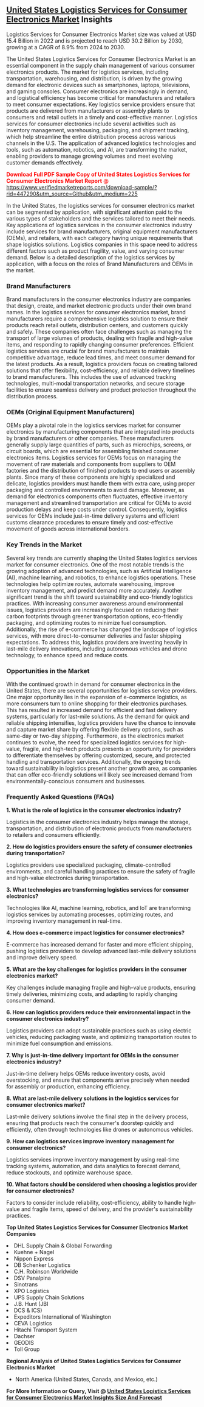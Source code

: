 <h2><a href="https://www.verifiedmarketreports.com/download-sample/?rid=447290&amp;utm_source=Github&amp;utm_medium=225" target="_blank">United States Logistics Services for Consumer Electronics Market</a> Insights</h2><p>Logistics Services for Consumer Electronics Market size was valued at USD 15.4 Billion in 2022 and is projected to reach USD 30.2 Billion by 2030, growing at a CAGR of 8.9% from 2024 to 2030.</p><p><p>The United States Logistics Services for Consumer Electronics Market is an essential component in the supply chain management of various consumer electronics products. The market for logistics services, including transportation, warehousing, and distribution, is driven by the growing demand for electronic devices such as smartphones, laptops, televisions, and gaming consoles. Consumer electronics are increasingly in demand, and logistical efficiency has become critical for manufacturers and retailers to meet consumer expectations. Key logistics service providers ensure that products are delivered from manufacturers or assembly plants to consumers and retail outlets in a timely and cost-effective manner. Logistics services for consumer electronics include several activities such as inventory management, warehousing, packaging, and shipment tracking, which help streamline the entire distribution process across various channels in the U.S. The application of advanced logistics technologies and tools, such as automation, robotics, and AI, are transforming the market, enabling providers to manage growing volumes and meet evolving customer demands effectively. <p><span class=""><span style="color: #ff0000;"><strong>Download Full PDF Sample Copy of United States Logistics Services for Consumer Electronics Market Report</strong> @ </span><a href="https://www.verifiedmarketreports.com/download-sample/?rid=447290&amp;utm_source=Github&amp;utm_medium=225" target="_blank">https://www.verifiedmarketreports.com/download-sample/?rid=447290&amp;utm_source=Github&amp;utm_medium=225</a></span></p></p> <p>In the United States, the logistics services for consumer electronics market can be segmented by application, with significant attention paid to the various types of stakeholders and the services tailored to meet their needs. Key applications of logistics services in the consumer electronics industry include services for brand manufacturers, original equipment manufacturers (OEMs), and retailers, with each category having unique requirements that shape logistics solutions. Logistics companies in this space need to address different factors such as product fragility, value, and varying consumer demand. Below is a detailed description of the logistics services by application, with a focus on the roles of Brand Manufacturers and OEMs in the market.</p> <h3>Brand Manufacturers</h3> <p>Brand manufacturers in the consumer electronics industry are companies that design, create, and market electronic products under their own brand names. In the logistics services for consumer electronics market, brand manufacturers require a comprehensive logistics solution to ensure their products reach retail outlets, distribution centers, and customers quickly and safely. These companies often face challenges such as managing the transport of large volumes of products, dealing with fragile and high-value items, and responding to rapidly changing consumer preferences. Efficient logistics services are crucial for brand manufacturers to maintain competitive advantage, reduce lead times, and meet consumer demand for the latest products. As a result, logistics providers focus on creating tailored solutions that offer flexibility, cost-efficiency, and reliable delivery timelines to brand manufacturers. This includes the use of advanced tracking technologies, multi-modal transportation networks, and secure storage facilities to ensure seamless delivery and product protection throughout the distribution process.</p> <h3>OEMs (Original Equipment Manufacturers)</h3> <p>OEMs play a pivotal role in the logistics services market for consumer electronics by manufacturing components that are integrated into products by brand manufacturers or other companies. These manufacturers generally supply large quantities of parts, such as microchips, screens, or circuit boards, which are essential for assembling finished consumer electronics items. Logistics services for OEMs focus on managing the movement of raw materials and components from suppliers to OEM factories and the distribution of finished products to end users or assembly plants. Since many of these components are highly specialized and delicate, logistics providers must handle them with extra care, using proper packaging and controlled environments to avoid damage. Moreover, as demand for electronics components often fluctuates, effective inventory management and streamlined transportation are critical for OEMs to avoid production delays and keep costs under control. Consequently, logistics services for OEMs include just-in-time delivery systems and efficient customs clearance procedures to ensure timely and cost-effective movement of goods across international borders.</p> <h3>Key Trends in the Market</h3> <p>Several key trends are currently shaping the United States logistics services market for consumer electronics. One of the most notable trends is the growing adoption of advanced technologies, such as Artificial Intelligence (AI), machine learning, and robotics, to enhance logistics operations. These technologies help optimize routes, automate warehousing, improve inventory management, and predict demand more accurately. Another significant trend is the shift toward sustainability and eco-friendly logistics practices. With increasing consumer awareness around environmental issues, logistics providers are increasingly focused on reducing their carbon footprints through greener transportation options, eco-friendly packaging, and optimizing routes to minimize fuel consumption. Additionally, the rise of e-commerce has changed the landscape of logistics services, with more direct-to-consumer deliveries and faster shipping expectations. To address this, logistics providers are investing heavily in last-mile delivery innovations, including autonomous vehicles and drone technology, to enhance speed and reduce costs.</p> <h3>Opportunities in the Market</h3> <p>With the continued growth in demand for consumer electronics in the United States, there are several opportunities for logistics service providers. One major opportunity lies in the expansion of e-commerce logistics, as more consumers turn to online shopping for their electronics purchases. This has resulted in increased demand for efficient and fast delivery systems, particularly for last-mile solutions. As the demand for quick and reliable shipping intensifies, logistics providers have the chance to innovate and capture market share by offering flexible delivery options, such as same-day or two-day shipping. Furthermore, as the electronics market continues to evolve, the need for specialized logistics services for high-value, fragile, and high-tech products presents an opportunity for providers to differentiate themselves by offering customized, secure, and protected handling and transportation services. Additionally, the ongoing trends toward sustainability in logistics present another growth area, as companies that can offer eco-friendly solutions will likely see increased demand from environmentally-conscious consumers and businesses.</p> <h3>Frequently Asked Questions (FAQs)</h3> <p><strong>1. What is the role of logistics in the consumer electronics industry?</strong></p> <p>Logistics in the consumer electronics industry helps manage the storage, transportation, and distribution of electronic products from manufacturers to retailers and consumers efficiently.</p> <p><strong>2. How do logistics providers ensure the safety of consumer electronics during transportation?</strong></p> <p>Logistics providers use specialized packaging, climate-controlled environments, and careful handling practices to ensure the safety of fragile and high-value electronics during transportation.</p> <p><strong>3. What technologies are transforming logistics services for consumer electronics?</strong></p> <p>Technologies like AI, machine learning, robotics, and IoT are transforming logistics services by automating processes, optimizing routes, and improving inventory management in real-time.</p> <p><strong>4. How does e-commerce impact logistics for consumer electronics?</strong></p> <p>E-commerce has increased demand for faster and more efficient shipping, pushing logistics providers to develop advanced last-mile delivery solutions and improve delivery speed.</p> <p><strong>5. What are the key challenges for logistics providers in the consumer electronics market?</strong></p> <p>Key challenges include managing fragile and high-value products, ensuring timely deliveries, minimizing costs, and adapting to rapidly changing consumer demand.</p> <p><strong>6. How can logistics providers reduce their environmental impact in the consumer electronics industry?</strong></p> <p>Logistics providers can adopt sustainable practices such as using electric vehicles, reducing packaging waste, and optimizing transportation routes to minimize fuel consumption and emissions.</p> <p><strong>7. Why is just-in-time delivery important for OEMs in the consumer electronics industry?</strong></p> <p>Just-in-time delivery helps OEMs reduce inventory costs, avoid overstocking, and ensure that components arrive precisely when needed for assembly or production, enhancing efficiency.</p> <p><strong>8. What are last-mile delivery solutions in the logistics services for consumer electronics market?</strong></p> <p>Last-mile delivery solutions involve the final step in the delivery process, ensuring that products reach the consumer's doorstep quickly and efficiently, often through technologies like drones or autonomous vehicles.</p> <p><strong>9. How can logistics services improve inventory management for consumer electronics?</strong></p> <p>Logistics services improve inventory management by using real-time tracking systems, automation, and data analytics to forecast demand, reduce stockouts, and optimize warehouse space.</p> <p><strong>10. What factors should be considered when choosing a logistics provider for consumer electronics?</strong></p> <p>Factors to consider include reliability, cost-efficiency, ability to handle high-value and fragile items, speed of delivery, and the provider's sustainability practices.</p></p><p><strong>Top United States Logistics Services for Consumer Electronics Market Companies</strong></p><div data-test-id=""><p><li>DHL Supply Chain & Global Forwarding</li><li> Kuehne + Nagel</li><li> Nippon Express</li><li> DB Schenker Logistics</li><li> C.H. Robinson Worldwide</li><li> DSV Panalpina</li><li> Sinotrans</li><li> XPO Logistics</li><li> UPS Supply Chain Solutions</li><li> J.B. Hunt (JBI</li><li> DCS & ICS)</li><li> Expeditors International of Washington</li><li> CEVA Logistics</li><li> Hitachi Transport System</li><li> Dachser</li><li> GEODIS</li><li> Toll Group</li></p><div><strong>Regional Analysis of&nbsp;United States Logistics Services for Consumer Electronics Market</strong></div><ul><li dir="ltr"><p dir="ltr">North America&nbsp;(United States, Canada, and Mexico, etc.)</p></li></ul><p><strong>For More Information or Query, Visit @&nbsp;</strong><strong><a href="https://www.verifiedmarketreports.com/product/logistics-services-for-consumer-electronics-market/?utm_source=Github&amp;utm_medium=225" target="_blank">United States Logistics Services for Consumer Electronics Market Insights Size And Forecast</a></strong></p></div>
